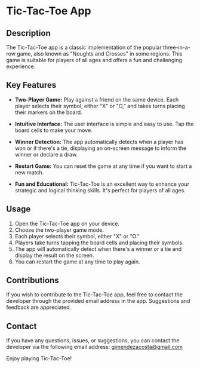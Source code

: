 # Tic-Tac-Toe App 

## Description
The Tic-Tac-Toe app is a classic implementation of the popular three-in-a-row game, also known as "Noughts and Crosses" in some regions. This game is suitable for players of all ages and offers a fun and challenging experience.

## Key Features
- **Two-Player Game:** Play against a friend on the same device. Each player selects their symbol, either "X" or "O," and takes turns placing their markers on the board.

- **Intuitive Interface:** The user interface is simple and easy to use. Tap the board cells to make your move.

- **Winner Detection:** The app automatically detects when a player has won or if there's a tie, displaying an on-screen message to inform the winner or declare a draw.

- **Restart Game:** You can reset the game at any time if you want to start a new match.

- **Fun and Educational:** Tic-Tac-Toe is an excellent way to enhance your strategic and logical thinking skills. It's perfect for players of all ages.


## Usage
1. Open the Tic-Tac-Toe app on your device.
2. Choose the two-player game mode.
3. Each player selects their symbol, either "X" or "O."
4. Players take turns tapping the board cells and placing their symbols.
5. The app will automatically detect when there's a winner or a tie and display the result on the screen.
6. You can restart the game at any time to play again.

## Contributions
If you wish to contribute to the Tic-Tac-Toe app, feel free to contact the developer through the provided email address in the app. Suggestions and feedback are appreciated.

## Contact
If you have any questions, issues, or suggestions, you can contact the developer via the following email address: [gjmendezacosta@gmail.com](mailto:gjmendezacosta@gmail.com)

Enjoy playing Tic-Tac-Toe!